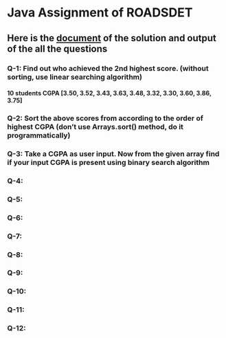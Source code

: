 # Java Assignment of ROADSDET 
## Here is the [document](https://docs.google.com/document/d/1PNzjOJflIELnIrFlSXgSI-hNwXHuTP4_uW9nqXf-byk/edit?usp=sharing) of the solution and output of the all the questions
### Q-1: Find out who achieved the 2nd highest score. (without sorting, use linear searching algorithm)
####       10 students CGPA [3.50, 3.52, 3.43, 3.63, 3.48, 3.32, 3.30, 3.60, 3.86, 3.75]
### Q-2: Sort the above scores from according to the order of highest CGPA (don’t use Arrays.sort() method, do it programmatically)
### Q-3: Take a CGPA as user input. Now from the given array find if your input CGPA is present using binary search algorithm
### Q-4: 
### Q-5: 
### Q-6: 
### Q-7: 
### Q-8: 
### Q-9: 
### Q-10: 
### Q-11: 
### Q-12: 
